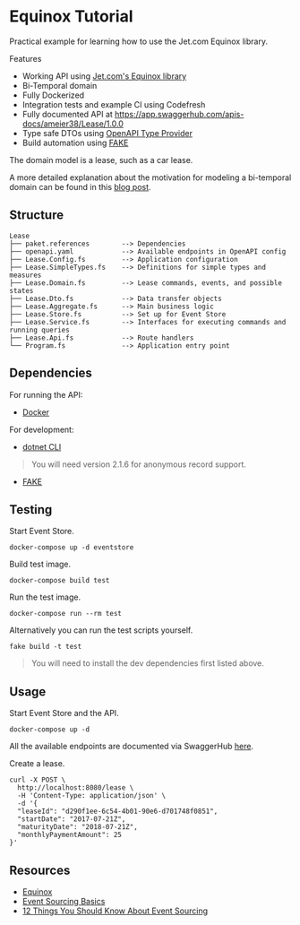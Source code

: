 # Equinox Tutorial
Practical example for learning how to use the Jet.com Equinox library.

Features
- Working API using [Jet.com's Equinox library](https://github.com/jet/equinox)
- Bi-Temporal domain
- Fully Dockerized
- Integration tests and example CI using Codefresh
- Fully documented API at https://app.swaggerhub.com/apis-docs/ameier38/Lease/1.0.0
- Type safe DTOs using [OpenAPI Type Provider](https://github.com/fsprojects/OpenAPITypeProvider)
- Build automation using [FAKE](https://github.com/fsharp/FAKE)

The domain model is a lease, such as a car lease.

A more detailed explanation about the motivation for modeling a bi-temporal domain
can be found in this [blog post](https://andrewcmeier.com/bi-temporal-event-sourcing).

## Structure
```
Lease
├── paket.references        --> Dependencies
├── openapi.yaml            --> Available endpoints in OpenAPI config
├── Lease.Config.fs         --> Application configuration
├── Lease.SimpleTypes.fs    --> Definitions for simple types and measures
├── Lease.Domain.fs         --> Lease commands, events, and possible states
├── Lease.Dto.fs            --> Data transfer objects
├── Lease.Aggregate.fs      --> Main business logic
├── Lease.Store.fs          --> Set up for Event Store
├── Lease.Service.fs        --> Interfaces for executing commands and running queries
├── Lease.Api.fs            --> Route handlers
└── Program.fs              --> Application entry point
```

## Dependencies
For running the API:
- [Docker](https://andrewcmeier.com/win-dev#docker)

For development:
- [dotnet CLI](https://github.com/dotnet/core-sdk#installers-and-binaries)
> You will need version 2.1.6 for anonymous record support.
- [FAKE](https://andrewcmeier.com/how-to-fake)

## Testing
Start Event Store.
```shell
docker-compose up -d eventstore
```

Build test image.
```shell
docker-compose build test
```

Run the test image.
```shell
docker-compose run --rm test
```

Alternatively you can run the test scripts yourself.
```shell
fake build -t test
```
> You will need to install the dev dependencies first listed above.

## Usage
Start Event Store and the API.
```shell
docker-compose up -d
```

All the available endpoints are documented via SwaggerHub 
[here](https://app.swaggerhub.com/apis-docs/ameier38/Lease/1.0.0).

Create a lease.
```shell
curl -X POST \
  http://localhost:8080/lease \
  -H 'Content-Type: application/json' \
  -d '{
  "leaseId": "d290f1ee-6c54-4b01-90e6-d701748f0851",
  "startDate": "2017-07-21Z",
  "maturityDate": "2018-07-21Z",
  "monthlyPaymentAmount": 25
}'
```

## Resources
- [Equinox](https://github.com/jet/equinox)
- [Event Sourcing Basics](https://eventstore.org/docs/event-sourcing-basics/index.html)
- [12 Things You Should Know About Event Sourcing](https://blog.leifbattermann.de/2017/04/21/12-things-you-should-know-about-event-sourcing/)
